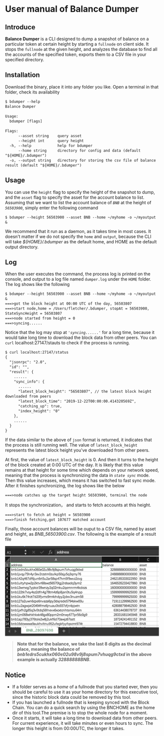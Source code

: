 # User manual of Balance Dumper

## Introduce
**Balance Dumper** is a CLI designed to dump a snapshot of balance on a particular token at certain height by starting a `fullnode` on client side. It stops the `fullnode` at the given height, and analyzes the database to find all the accounts of the specified token, exports them to a CSV file in your specified directory.

## Installation
Download the binary, place it into any folder you like. Open a terminal in that folder, check its availability
```
$ bdumper --help
Balance Dumper

Usage:
  bdumper [flags]

Flags:
      --asset string    query asset 
      --height int      query height 
  -h, --help            help for bdumper
      --home string     directory for config and data (default "${HOME}/.bdumper")
  -o, --output string   directory for storing the csv file of balance result (default "${HOME}/.bdumper")
```

## Usage
You can use the `height` flag to specify the height of the snapshot to dump, and the `asset` flag to specify the asset for the account balance to list. Assuming that we want to list the account balance of *`BNB`* at the height of *`56503900`*, simply enter the following command
```
$ bdumper --height 56503900 --asset BNB --home ~/myhome -o ~/myoutput &
```
We recommend that it run as a daemon, as it takes time in most cases.
It doesn't matter if we do not specify the `home` and `output`, because the CLI will take *${HOME}/.bdumper* as the default home, and HOME as the default output directory.

## Log
When the user executes the command, the process log is printed on the console, and output to a log file named `dumper.log` under the `HOME` folder. The log shows like the following
```
$ bdumper --height 56503900 --asset BNB --home ~/myhome -o ~/myoutput &
===>got the block height at 00:00 UTC of the day, 56503807
===>start node,home = /Users/fletcher/.bdumper, stopAt = 56503900, StateSyncHeight = 56503807
===>node started from height = 0
===>syncing......
```
Notice that the log may stop at *`'syncing......'`* for a long time, because it would take long time to download the block data from other peers. You can `curl` localhost:27147/stauts to check if the process is running.
```
$ curl localhost:27147/status
{
  "jsonrpc": "2.0",
  "id": "",
  "result": {
    ......
    "sync_info": {
      ......
      "latest_block_height": "56503807", // the latest block height downloaded from peers
      "latest_block_time": "2019-12-22T00:00:00.414320569Z",
      "catching_up": true,
      "index_height": "0"
    },
    ......
  }
}
```
If the data similar to the above of `json` format is returned, it indicates that the process is still running well. The value of `latest_block_height` represents the latest block height you've downloaded from other peers. 

At first, the value of `latest_block_height` is 0. And then it turns to the height of the block created at 0:00 UTC of the day. It is likely that this value remains at that height for some time which depends on your network speed, meaning that the process is synchronizing the data in *`state sync`* mode. Then this value increases, which means it has switched to fast sync mode. After it finishes synchronizing, the log shows like the below
```
===>node catches up the target height 56503900, terminal the node
```
It stops the synchronization， and starts to fetch accounts at this height.
```
===>start to fetch at height = 56503900
===>finish fetching,got 107677 matched account
```
Finally, those account balances will be ouput to a CSV file, named by asset and height, as *BNB_56503900.csv*. The following is the example of a result file

![BNB_56503900.csv](/manual/result_shot.png?raw=true "BNB_56503900.csv")

>**Note that for the balance, we take the last 8 digits as the decimal place, meaning the balance of *bnb1edrs5cukhx060e02u98v9j8spum7vhuqg9ctxd* in the above example is actually *32888888BNB*.**

## Notice
- If a folder serves as a *home* of a fullnode that you started ever, then you should be careful to use it as your home directory for this executive tool, since the historic block data could be removed by this tool.
- If you has launched a fullnode that is keeping synced with the Block Chain. You can do a quick search by using the BNCHOME as the home dir of this tool.The premise is to stop the whole node for a moment.
- Once it starts, it will take a long time to download data from other peers. For current experience, it will take minutes or even hours to sync. The longer this height is from 00:00UTC, the longer it takes. 


  











